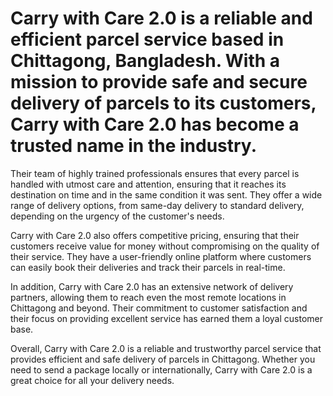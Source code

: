 # Carry with Care 2.0 is a reliable and efficient parcel service based in Chittagong, Bangladesh. With a mission to provide safe and secure delivery of parcels to its customers, Carry with Care 2.0 has become a trusted name in the industry.

Their team of highly trained professionals ensures that every parcel is handled with utmost care and attention, ensuring that it reaches its destination on time and in the same condition it was sent. They offer a wide range of delivery options, from same-day delivery to standard delivery, depending on the urgency of the customer's needs.

Carry with Care 2.0 also offers competitive pricing, ensuring that their customers receive value for money without compromising on the quality of their service. They have a user-friendly online platform where customers can easily book their deliveries and track their parcels in real-time.

In addition, Carry with Care 2.0 has an extensive network of delivery partners, allowing them to reach even the most remote locations in Chittagong and beyond. Their commitment to customer satisfaction and their focus on providing excellent service has earned them a loyal customer base.

Overall, Carry with Care 2.0 is a reliable and trustworthy parcel service that provides efficient and safe delivery of parcels in Chittagong. Whether you need to send a package locally or internationally, Carry with Care 2.0 is a great choice for all your delivery needs.
